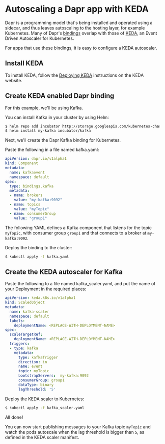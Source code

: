 # Autoscaling a Dapr app with KEDA

Dapr is a programming model that's being installed and operated using a sidecar, and thus leaves autoscaling to the hosting layer, for example Kubernetes.
Many of Dapr's [bindings](../../concepts/bindings#supported-bindings-and-specs) overlap with those of [KEDA](https://github.com/kedacore/keda), an Event Driven Autoscaler for Kubernetes.

For apps that use these bindings, it is easy to configure a KEDA autoscaler.

## Install KEDA

To install KEDA, follow the [Deploying KEDA](https://keda.sh/docs/deploy/) instructions on the KEDA website.

## Create KEDA enabled Dapr binding

For this example, we'll be using Kafka.

You can install Kafka in your cluster by using Helm:

```bash
$ helm repo add incubator http://storage.googleapis.com/kubernetes-charts-incubator
$ helm install my-kafka incubator/kafka
```

Next, we'll create the Dapr Kafka binding for Kubernetes.

Paste the following in a file named kafka.yaml:

```yaml
apiVersion: dapr.io/v1alpha1
kind: Component
metadata:
  name: kafkaevent
  namespace: default
spec:
  type: bindings.kafka
  metadata:
  - name: brokers
    value: "my-kafka:9092"
  - name: topics
    value: "myTopic"
  - name: consumerGroup
    value: "group1"
```

The following YAML defines a Kafka component that listens for the topic `myTopic`, with consumer group `group1` and that connects to a broker at `my-kafka:9092`.

Deploy the binding to the cluster:

```bash
$ kubectl apply -f kafka.yaml
```

## Create the KEDA autoscaler for Kafka

Paste the following to a file named kafka_scaler.yaml, and put the name of your Deployment in the required places:

```yaml
apiVersion: keda.k8s.io/v1alpha1
kind: ScaledObject
metadata:
  name: kafka-scaler
  namespace: default
  labels:
    deploymentName: <REPLACE-WITH-DEPLOYMENT-NAME>
spec:
  scaleTargetRef:
    deploymentName: <REPLACE-WITH-DEPLOYMENT-NAME>
  triggers:
  - type: kafka
    metadata:
      type: kafkaTrigger
      direction: in
      name: event
      topic: myTopic
      bootstrapServers:  my-kafka:9092
      consumerGroup: group1
      dataType: binary
      lagThreshold: '5'
```

Deploy the KEDA scaler to Kubernetes:

```bash
$ kubectl apply -f kafka_scaler.yaml
```

All done!

You can now start publishing messages to your Kafka topic `myTopic` and watch the pods autoscale when the lag threshold is bigger than `5`, as defined in the KEDA scaler manifest.
